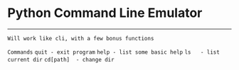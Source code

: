 # Python Command Line Emulator
---
`Will work like cli, with a few bonus functions`

`Commands`
`quit - exit program`
`help - list some basic help`
`ls   - list current dir`
`cd[path]  - change dir `


